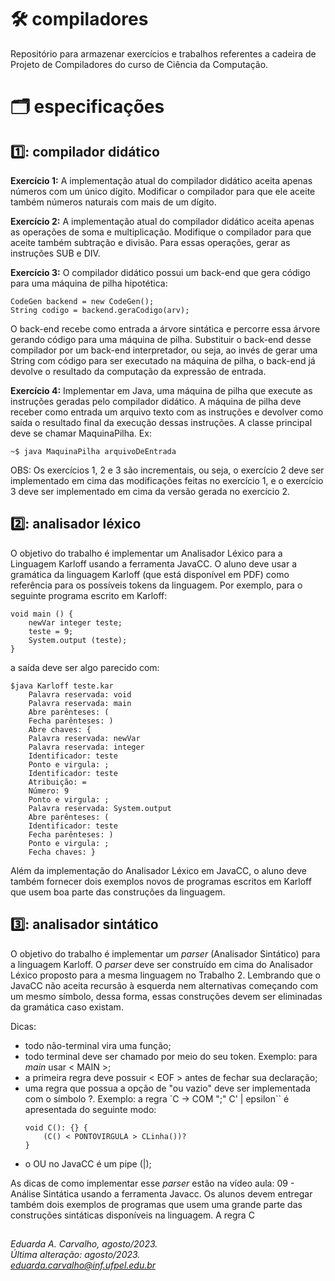 # 🛠️ compiladores
Repositório para armazenar exercícios e trabalhos referentes a cadeira de Projeto de Compiladores do curso de Ciência da Computação.

# 🗂️ especificações

## 1️⃣: compilador didático
**Exercício 1:** A implementação atual do compilador didático aceita apenas números com um único dígito. Modificar o compilador para que ele aceite também números naturais com mais de um dígito.

**Exercício 2:** A implementação atual do compilador didático aceita apenas as operações de soma e multiplicação. Modifique o compilador para que aceite também subtração e divisão. Para essas operações, gerar as instruções SUB e DIV.

**Exercício 3:**  O compilador didático possui um back-end que gera código para uma máquina de pilha hipotética: 

```
CodeGen backend = new CodeGen();
String codigo = backend.geraCodigo(arv);
```

O back-end recebe como entrada a árvore sintática e percorre essa árvore gerando código para uma máquina de pilha. Substituir o back-end desse compilador por um back-end interpretador, ou seja, ao invés de gerar uma String com código para ser executado na máquina de pilha, o back-end já devolve o resultado da computação da expressão de entrada.

**Exercício 4:**  Implementar em Java, uma máquina de pilha que execute as instruções geradas pelo compilador didático. A máquina de pilha deve receber como entrada um arquivo texto com as instruções e devolver como saída o resultado final da execução dessas instruções.
A classe principal deve se chamar MaquinaPilha. Ex:

`~$ java MaquinaPilha arquivoDeEntrada`

OBS: Os exercícios 1, 2 e 3 são incrementais, ou seja, o exercício 2 deve ser implementado em
cima das modificações feitas no exercício 1, e o exercício 3 deve ser implementado em cima da
versão gerada no exercício 2.

## 2️⃣: analisador léxico

O objetivo do trabalho é implementar um Analisador Léxico para a Linguagem Karloff usando a ferramenta JavaCC. O aluno deve usar a gramática da linguagem Karloff (que está disponível em PDF) como referência para os possíveis tokens da linguagem. Por exemplo, para o seguinte programa escrito em Karloff:

```
void main () {
    newVar integer teste;
    teste = 9;
    System.output (teste);
}
```

a saída deve ser algo parecido com:

```
$java Karloff teste.kar
    Palavra reservada: void
    Palavra reservada: main
    Abre parênteses: (
    Fecha parênteses: )
    Abre chaves: {
    Palavra reservada: newVar
    Palavra reservada: integer
    Identificador: teste
    Ponto e virgula: ;
    Identificador: teste
    Atribuição: =
    Número: 9
    Ponto e virgula: ;
    Palavra reservada: System.output
    Abre parênteses: (
    Identificador: teste
    Fecha parênteses: )
    Ponto e virgula: ;
    Fecha chaves: }
```

Além da implementação do Analisador Léxico em JavaCC, o aluno deve também fornecer dois exemplos novos de programas escritos em Karloff que usem boa parte das construções da linguagem.

## 3️⃣: analisador sintático
O objetivo do trabalho é implementar um *parser* (Analisador Sintático) para a linguagem Karloff. O *parser* deve ser construído em cima do Analisador Léxico proposto para a mesma linguagem no Trabalho 2. Lembrando que o JavaCC não aceita recursão à esquerda nem alternativas começando com um mesmo símbolo, dessa forma, essas construções devem ser eliminadas da gramática caso existam. 

Dicas:
- todo não-terminal vira uma função;
- todo terminal deve ser chamado por meio do seu token. Exemplo: para *main* usar < MAIN >;
- a primeira regra deve possuir < EOF > antes de fechar sua declaração;
- uma regra que possua a opção de "ou vazio" deve ser implementada com o símbolo ?. Exemplo: a regra `C → COM ";" C' | epsilon`` é apresentada do seguinte modo:
    ```
    void C(): {} {
        (C() < PONTOVIRGULA > CLinha())?        
    }
    ```
- o OU no JavaCC é um pipe (|);

As dicas de como implementar esse *parser* estão na vídeo aula: 09 - Análise Sintática usando a ferramenta Javacc. Os alunos devem entregar também dois exemplos de programas que usem uma grande parte das construções sintáticas disponíveis na linguagem. A regra C 

##
*Eduarda A. Carvalho, agosto/2023.<br>
Última alteração: agosto/2023.<br>
eduarda.carvalho@inf.ufpel.edu.br*